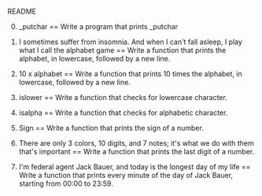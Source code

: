 README

0. _putchar == Write a program that prints _putchar

1. I sometimes suffer from insomnia. And when I can't fall asleep, I play what I call the alphabet game == Write a function that prints the alphabet, in lowercase, followed by a new line.

2. 10 x alphabet == Write a function that prints 10 times the alphabet, in lowercase, followed by a new line.

3. islower == Write a function that checks for lowercase character.

4. isalpha == Write a function that checks for alphabetic character.

5. Sign == Write a function that prints the sign of a number.

7. There are only 3 colors, 10 digits, and 7 notes; it's what we do with them that's important == Write a function that prints the last digit of a number.

8. I'm federal agent Jack Bauer, and today is the longest day of my life == Write a function that prints every minute of the day of Jack Bauer, starting from 00:00 to 23:59.


